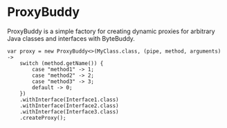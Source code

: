 # ProxyBuddy
ProxyBuddy is a simple factory for creating dynamic proxies for arbitrary Java classes and interfaces with ByteBuddy.

    var proxy = new ProxyBuddy<>(MyClass.class, (pipe, method, arguments) ->
        switch (method.getName()) {
            case "method1" -> 1;
            case "method2" -> 2;
            case "method3" -> 3;
            default -> 0;
        })
        .withInterface(Interface1.class)
        .withInterface(Interface2.class)
        .withInterface(Interface3.class)
        .createProxy();
